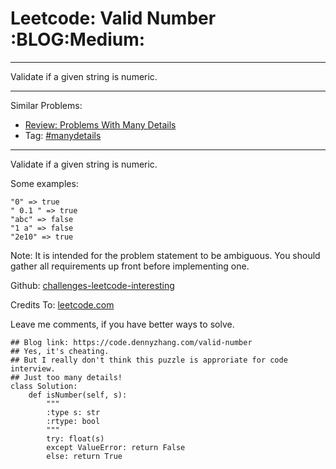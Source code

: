 # Leetcode: Valid Number     :BLOG:Medium:


---

Validate if a given string is numeric.  

---

Similar Problems:  
-   [Review: Problems With Many Details](https://code.dennyzhang.com/review-manydetails)
-   Tag: [#manydetails](https://code.dennyzhang.com/tag/manydetails)

---

Validate if a given string is numeric.  

Some examples:  

    "0" => true
    " 0.1 " => true
    "abc" => false
    "1 a" => false
    "2e10" => true

Note: It is intended for the problem statement to be ambiguous. You should gather all requirements up front before implementing one.  

Github: [challenges-leetcode-interesting](https://github.com/DennyZhang/challenges-leetcode-interesting/tree/master/valid-number)  

Credits To: [leetcode.com](https://leetcode.com/problems/valid-number/description/)  

Leave me comments, if you have better ways to solve.  

    ## Blog link: https://code.dennyzhang.com/valid-number
    ## Yes, it's cheating.
    ## But I really don't think this puzzle is approriate for code interview.
    ## Just too many details!
    class Solution:
        def isNumber(self, s):
            """
            :type s: str
            :rtype: bool
            """
            try: float(s)
            except ValueError: return False
            else: return True